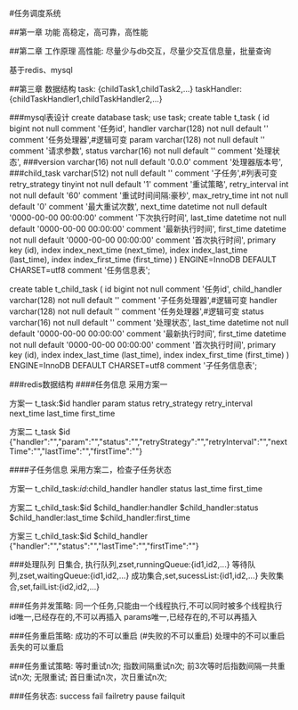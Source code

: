 #任务调度系统

##第一章 功能
高稳定，高可靠，高性能

##第二章 工作原理
高性能: 尽量少与db交互，尽量少交互信息量，批量查询

基于redis、mysql

##第三章 数据结构
task: {childTask1,childTask2,...}
taskHandler: {childTaskHandler1,childTaskHandler2,...}

###mysql表设计
create database task;
use task;
create table t_task (
  id                bigint not null comment '任务id',
  handler           varchar(128) not null default '' comment '任务处理器',#逻辑可变
  param             varchar(128) not null default '' comment '请求参数',
  status            varchar(16) not null default '' comment '处理状态',
  ###version           varchar(16) not null default '0.0.0' comment '处理器版本号',
  ###child_task        varchar(512) not null default '' comment '子任务',#列表可变
  retry_strategy  tinyint not null default '1' comment '重试策略',
  retry_interval  int not null default '60' comment '重试时间间隔:豪秒',
  max_retry_time  int not null default '0' comment '最大重试次数',
  next_time         datetime not null default '0000-00-00 00:00:00' comment '下次执行时间',
  last_time         datetime not null default '0000-00-00 00:00:00' comment '最新执行时间',
  first_time        datetime not null default '0000-00-00 00:00:00' comment '首次执行时间',
  primary key (id),
  index index_next_time (next_time),
  index index_last_time (last_time),
  index index_first_time (first_time)
) ENGINE=InnoDB DEFAULT CHARSET=utf8 comment '任务信息表';

create table t_child_task (
  id                bigint not null comment '任务id',
  child_handler     varchar(128) not null default '' comment '子任务处理器',#逻辑可变
  handler           varchar(128) not null default '' comment '任务处理器',#逻辑可变
  status            varchar(16) not null default '' comment '处理状态',
  last_time         datetime not null default '0000-00-00 00:00:00' comment '最新执行时间',
  first_time        datetime not null default '0000-00-00 00:00:00' comment '首次执行时间',
  primary key (id),
  index index_last_time (last_time),
  index index_first_time (first_time)
) ENGINE=InnoDB DEFAULT CHARSET=utf8 comment '子任务信息表';

###redis数据结构
####任务信息
采用方案一

方案一
t_task:$id
    handler
    param
    status
    retry_strategy
    retry_interval
    next_time
    last_time
    first_time

方案二
t_task
    $id {"handler":"","param":"","status":"","retryStrategy":"","retryInterval":"","nextTime":"","lastTime":"","firstTime":""}


####子任务信息
采用方案二，检查子任务状态

方案一
t_child_task:$id:$child_handler
    handler
    status
    last_time
    first_time

方案二
t_child_task:$id
    $child_handler:handler
    $child_handler:status
    $child_handler:last_time
    $child_handler:first_time

方案三
t_child_task:$id
    $child_handler {"handler":"","status":"","lastTime":"","firstTime":""}


###处理队列
日集合,
执行队列,zset,runningQueue:{id1,id2,...}
等待队列,zset,waitingQueue:{id1,id2,...}
成功集合,set,sucessList:{id1,id2,...}
失败集合,set,failList:{id2,id2,...}

###任务并发策略:
同一个任务,只能由一个线程执行,不可以同时被多个线程执行
id唯一,已经存在的,不可以再插入
params唯一,已经存在的,不可以再插入

###任务重启策略:
成功的不可以重启
(#失败的不可以重启)
处理中的不可以重启
丢失的可以重启

###任务重试策略:
等时重试n次;
指数间隔重试n次;
前3次等时后指数间隔一共重试n次;
无限重试;
首日重试n次，次日重试n次;

###任务状态:
success
fail
failretry
pause
failquit